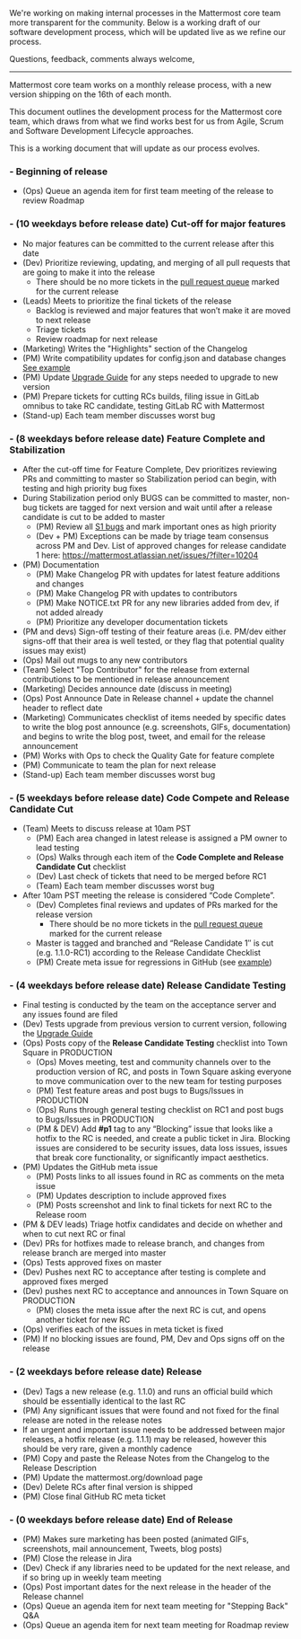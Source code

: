 We're working on making internal processes in the Mattermost core team more transparent for the community. Below is a working draft of our software development process, which will be updated live as we refine our process.

Questions, feedback, comments always welcome, 

----------

Mattermost core team works on a monthly release process, with a new version shipping on the 16th of each month. 

This document outlines the development process for the Mattermost core team, which draws from what we find works best for us from Agile, Scrum and Software Development Lifecycle approaches.

This is a working document that will update as our process evolves.


### - Beginning of release
- (Ops) Queue an agenda item for first team meeting of the release to review Roadmap

### - (10 weekdays before release date) Cut-off for major features
- No major features can be committed to the current release after this date
- (Dev) Prioritize reviewing, updating, and merging of all pull requests that are going to make it into the release 
  - There should be no more tickets in the [pull request queue](https://github.com/mattermost/platform/pulls) marked for the current release
- (Leads) Meets to prioritize the final tickets of the release
  - Backlog is reviewed and major features that won’t make it are moved to next release
  - Triage tickets
  - Review roadmap for next release
- (Marketing) Writes the "Highlights" section of the Changelog
- (PM) Write compatibility updates for config.json and database changes [See example](https://github.com/mattermost/platform/blob/master/CHANGELOG.md#compatibility)
- (PM) Update [Upgrade Guide](https://github.com/mattermost/platform/blob/master/doc/install/Upgrade-Guide.md) for any steps needed to upgrade to new version
- (PM) Prepare tickets for cutting RCs builds, filing issue in GitLab omnibus to take RC candidate, testing GitLab RC with Mattermost
- (Stand-up) Each team member discusses worst bug
 
### - (8 weekdays before release date) Feature Complete and Stabilization
- After the cut-off time for Feature Complete, Dev prioritizes reviewing PRs and committing to master so Stabilization period can begin, with testing and high priority bug fixes
- During Stabilization period only BUGS can be committed to master, non-bug tickets are tagged for next version and wait until after a release candidate is cut to be added to master
  - (PM) Review all [S1 bugs](https://mattermost.atlassian.net/secure/IssueNavigator.jspa?mode=hide&requestId=10600) and mark important ones as high priority
  - (Dev + PM) Exceptions can be made by triage team consensus across PM and Dev. List of approved changes for release candidate 1 here: https://mattermost.atlassian.net/issues/?filter=10204
- (PM) Documentation 
  - (PM) Make Changelog PR with updates for latest feature additions and changes
  - (PM) Make Changelog PR with updates to contributors
  - (PM) Make NOTICE.txt PR for any new libraries added from dev, if not added already 
  - (PM) Prioritize any developer documentation tickets
- (PM and devs) Sign-off testing of their feature areas (i.e. PM/dev either signs-off that their area is well tested, or they flag that potential quality issues may exist)
- (Ops) Mail out mugs to any new contributors
- (Team) Select "Top Contributor" for the release from external contributions to be mentioned in release announcement
- (Marketing) Decides announce date (discuss in meeting)
- (Ops) Post Announce Date in Release channel + update the channel header to reflect date
- (Marketing) Communicates checklist of items needed by specific dates to write the blog post announce (e.g. screenshots, GIFs, documentation) and begins to write the blog post, tweet, and email for the release announcement
- (PM) Works with Ops to check the Quality Gate for feature complete
- (PM) Communicate to team the plan for next release
- (Stand-up) Each team member discusses worst bug

### - (5 weekdays before release date) Code Compete and Release Candidate Cut 
- (Team) Meets to discuss release at 10am PST 
  - (PM) Each area changed in latest release is assigned a PM owner to lead testing
  - (Ops) Walks through each item of the **Code Complete and Release Candidate Cut** checklist
  - (Dev) Last check of tickets that need to be merged before RC1
  - (Team) Each team member discusses worst bug
- After 10am PST meeting the release is considered “Code Complete”. 
  - (Dev) Completes final reviews and updates of PRs marked for the release version 
    - There should be no more tickets in the [pull request queue](https://github.com/mattermost/platform/pulls) marked for the current release
  - Master is tagged and branched and “Release Candidate 1″ is cut (e.g. 1.1.0-RC1) according to the Release Candidate Checklist
  - (PM) Create meta issue for regressions in GitHub (see [example](https://github.com/mattermost/platform/issues/574))

### - (4 weekdays before release date) Release Candidate Testing 
- Final testing is conducted by the team on the acceptance server and any issues found are filed
 - (Dev) Tests upgrade from previous version to current version, following the [Upgrade Guide](https://github.com/mattermost/platform/blob/master/doc/install/Upgrade-Guide.md) 
 - (Ops) Posts copy of the **Release Candidate Testing** checklist into Town Square in PRODUCTION 
    - (Ops) Moves meeting, test and community channels over to the production version of RC, and posts in Town Square asking everyone to move communication over to the new team for testing purposes
    - (PM) Test feature areas and post bugs to Bugs/Issues in PRODUCTION 
    - (Ops) Runs through general testing checklist on RC1 and post bugs to Bugs/Issues in PRODUCTION 
   - (PM & DEV) Add **#p1** tag to any “Blocking” issue that looks like a hotfix to the RC is needed, and create a public ticket in Jira. Blocking issues are considered to be security issues, data loss issues, issues that break core functionality, or significantly impact aesthetics. 
- (PM) Updates the GitHub meta issue
  - (PM) Posts links to all issues found in RC as comments on the meta issue
  - (PM) Updates description to include approved fixes
  - (PM) Posts screenshot and link to final tickets for next RC to the Release room
- (PM & DEV leads) Triage hotfix candidates and decide on whether and when to cut next RC or final
- (Dev) PRs for hotfixes made to release branch, and changes from release branch are merged into master
 - (Ops) Tests approved fixes on master
  - (Dev) Pushes next RC to acceptance after testing is complete and approved fixes merged
- (Dev) pushes next RC to acceptance and announces in Town Square on PRODUCTION 
  - (PM) closes the meta issue after the next RC is cut, and opens another ticket for new RC
- (Ops) verifies each of the issues in meta ticket is fixed
 - (PM) If no blocking issues are found, PM, Dev and Ops signs off on the release

### - (2 weekdays before release date) Release
 - (Dev) Tags a new release (e.g. 1.1.0) and runs an official build which should be essentially identical to the last RC
 - (PM) Any significant issues that were found and not fixed for the final release are noted in the release notes
  - If an urgent and important issue needs to be addressed between major releases, a hotfix release (e.g. 1.1.1) may be released, however this should be very rare, given a monthly cadence
 - (PM) Copy and paste the Release Notes from the Changelog to the Release Description
 - (PM) Update the mattermost.org/download page
 - (Dev) Delete RCs after final version is shipped
 - (PM) Close final GitHub RC meta ticket

### - (0 weekdays before release date) End of Release
- (PM) Makes sure marketing has been posted (animated GIFs, screenshots, mail announcement, Tweets, blog posts) 
- (PM) Close the release in Jira
- (Dev) Check if any libraries need to be updated for the next release, and if so bring up in weekly team meeting
- (Ops) Post important dates for the next release in the header of the Release channel
- (Ops) Queue an agenda item for next team meeting for "Stepping Back" Q&A
- (Ops) Queue an agenda item for next team meeting for Roadmap review
